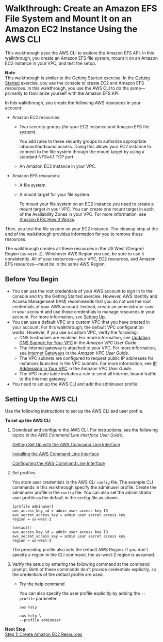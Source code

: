# Walkthrough: Create an Amazon EFS File System and Mount It on an Amazon EC2 Instance Using the AWS CLI<a name="wt1-getting-started"></a>

This walkthrough uses the AWS CLI to explore the Amazon EFS API\. In this walkthrough, you create an Amazon EFS file system, mount it on an Amazon EC2 instance in your VPC, and test the setup\.

**Note**  
This walkthrough is similar to the Getting Started exercise\. In the [Getting Started](getting-started.md) exercise, you use the console to create EC2 and Amazon EFS resources\. In this walkthrough, you use the AWS CLI to do the same—primarily to familiarize yourself with the Amazon EFS API\.

In this walkthrough, you create the following AWS resources in your account:
+ Amazon EC2 resources:
  + Two security groups \(for your EC2 instance and Amazon EFS file system\)\.

    You add rules to these security groups to authorize appropriate inbound/outbound access\. Doing this allows your EC2 instance to connect to the file system through the mount target by using a standard NFSv4\.1 TCP port\.
  + An Amazon EC2 instance in your VPC\. 
+ Amazon EFS resources:
  + A file system\.
  + A mount target for your file system\.

    To mount your file system on an EC2 instance you need to create a mount target in your VPC\. You can create one mount target in each of the Availability Zones in your VPC\. For more information, see [Amazon EFS: How It Works](how-it-works.md)\. 

 Then, you test the file system on your EC2 instance\. The cleanup step at the end of the walkthrough provides information for you to remove these resources\. 

The walkthrough creates all these resources in the US West \(Oregon\) Region \(`us-west-2`\)\. Whichever AWS Region you use, be sure to use it consistently\. All of your resources—your VPC, EC2 resources, and Amazon EFS resources—must be in the same AWS Region\. 

## Before You Begin<a name="wt1-prepare"></a>
+ You can use the root credentials of your AWS account to sign in to the console and try the Getting Started exercise\. However, AWS Identity and Access Management \(IAM\) recommends that you do not use the root credentials of your AWS account\. Instead, create an administrator user in your account and use those credentials to manage resources in your account\. For more information, see [Setting Up](setting-up.md)\.
+ You can use a default VPC or a custom VPC that you have created in your account\. For this walkthrough, the default VPC configuration works\. However, if you use a custom VPC, verify the following:
  + DNS hostnames are enabled\. For more information, see [Updating DNS Support for Your VPC](https://docs.aws.amazon.com/vpc/latest/userguide/vpc-dns.html#vpc-dns-viewing) in the *Amazon VPC User Guide*\. 
  + The Internet gateway is attached to your VPC\. For more information, see [Internet Gateways](https://docs.aws.amazon.com/vpc/latest/userguide/VPC_Internet_Gateway.html) in the *Amazon VPC User Guide*\.
  + The VPC subnets are configured to request public IP addresses for instances launched in the VPC subnets\. For more information, see [IP Addressing in Your VPC](https://docs.aws.amazon.com/vpc/latest/userguide/vpc-ip-addressing.html) in the *Amazon VPC User Guide*\.
  + The VPC route table includes a rule to send all Internet\-bound traffic to the Internet gateway\.
+ You need to set up the AWS CLI and add the adminuser profile\.

## Setting Up the AWS CLI<a name="wt1-setup-awscli"></a>

Use the following instructions to set up the AWS CLI and user profile\. 

**To set up the AWS CLI**

1. Download and configure the AWS CLI\. For instructions, see the following topics in the *AWS Command Line Interface User Guide*\. 

    [Getting Set Up with the AWS Command Line Interface](https://docs.aws.amazon.com/cli/latest/userguide/cli-chap-getting-set-up.html) 

    [Installing the AWS Command Line Interface](https://docs.aws.amazon.com/cli/latest/userguide/installing.html) 

   [Configuring the AWS Command Line Interface](https://docs.aws.amazon.com/cli/latest/userguide/cli-chap-getting-started.html)

1. Set profiles\.

    You store user credentials in the AWS CLI `config` file\. The example CLI commands in this walkthrough specify the adminuser profile\. Create the adminuser profile in the `config` file\. You can also set the administrator user profile as the default in the `config` file as shown\. 

   ```
   [profile adminuser]
   aws_access_key_id = admin user access key ID
   aws_secret_access_key = admin user secret access key
   region = us-west-2
   
   [default]
   aws_access_key_id = admin user access key ID
   aws_secret_access_key = admin user secret access key
   region = us-west-2
   ```

   The preceding profile also sets the default AWS Region\. If you don't specify a region in the CLI command, the us\-west\-2 region is assumed\.

1. Verify the setup by entering the following command at the command prompt\. Both of these commands don't provide credentials explicitly, so the credentials of the default profile are used\.
   + Try the help command

     You can also specify the user profile explicitly by adding the `--profile` parameter\.

     ```
     aws help
     ```

     ```
     aws help \
     --profile adminuser
     ```

**Next Step**  
[Step 1: Create Amazon EC2 Resources](wt1-create-ec2-resources.md) 